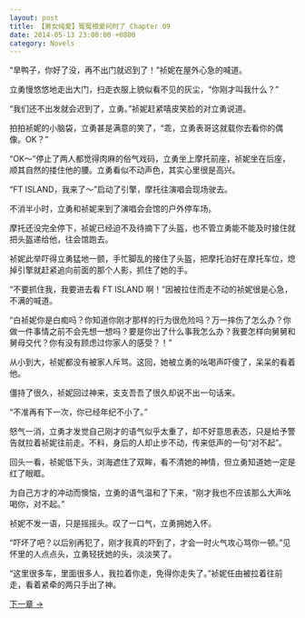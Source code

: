 ```yaml
---
layout: post
title: 【男女纯爱】冤冤相爱何时了 Chapter 09
date: 2014-05-13 23:00:00 +0800
category: Novels
---
```

“旱鸭子，你好了没，再不出门就迟到了！”祯妮在屋外心急的喊道。

立勇慢悠悠地走出大门，扫走衣服上貌似看不见的灰尘，“你刚才叫我什么？”

“我们还不出发就会迟到了，立勇。”祯妮赶紧嘻皮笑脸的对立勇说道。

拍拍祯妮的小脑袋，立勇甚是满意的笑了，“乖，立勇表哥这就载你去看你的偶像。OK？”

“OK～”停止了两人都觉得肉麻的俗气戏码，立勇坐上摩托前座，祯妮坐在后座，顺其自然的搂住他的腰。立勇看似不动声色，其实心里很是高兴。

“FT ISLAND，我来了～”启动了引擎，摩托往演唱会现场驶去。

不消半小时，立勇和祯妮来到了演唱会会馆的户外停车场。

摩托还没完全停下，祯妮已经迫不及待摘下了头盔，也不管立勇能不能及时接住就把头盔递给他，往会馆跑去。

祯妮此举吓得立勇猛地一颤，手忙脚乱的接住了头盔，把摩托泊好在摩托车位，熄掉引擎就赶紧追向前面的那个人影，抓住了她的手。

“不要抓住我，我要进去看 FT ISLAND 啊！”因被拉住而走不动的祯妮很是心急，不满的喊道。

“白祯妮你是白痴吗？你知道你刚才那样的行为很危险吗？万一摔伤了怎么办？你做一件事情之前不会先想一想吗？要是你出了什么事我怎么办？我要怎样向舅舅和舅母交代？你有没有顾虑过你家人的感受？！”

从小到大，祯妮都没有被家人斥骂。这回，她被立勇的吆喝声吓傻了，呆呆的看着他。

僵持了很久，祯妮回过神来，支支吾吾了很久却说不出一句话来。

“不准再有下一次，你已经年纪不小了。”

怒气一消，立勇才发觉自己刚才的语气似乎太重了，却不好意思表态，只是给予警告就拉着祯妮往前走。不料，身后的人却止步不动，传来低声的一句“对不起”。

回头一看，祯妮低下头，浏海遮住了双眸，看不清她的神情，但立勇知道她一定是红了眼眶。

为自己方才的冲动而懊恼，立勇的语气温和了下来，“刚才我也不应该那么大声吆喝你，对不起。”

祯妮不发一语，只是摇摇头。叹了一口气，立勇拥她入怀。

“吓坏了吧？以后别再犯了，刚才我真的吓到了，才会一时火气攻心骂你一顿。”见怀里的人点点头，立勇轻抚她的头，淡淡笑了。

“这里很多车，里面很多人，我拉着你走，免得你走失了。”祯妮任由被拉着往前走，看着紧牵的两只手出了神。

[下一章 →](/novels/2014/05/14/the-sins-of-love-10.html)
